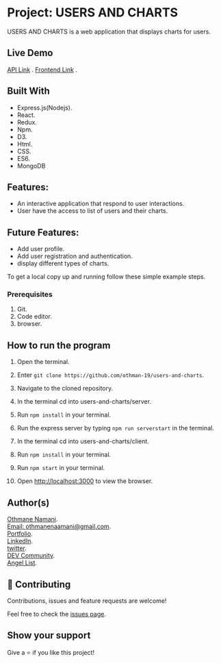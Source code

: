 # Project: USERS AND CHARTS

USERS AND CHARTS is a web application that displays charts for users.

## Live Demo
[API Link](https://users-and-charts.herokuapp.com/) .
[Frontend Link](https://users-and-charts1.vercel.app/) .

## Built With
- Express.js(Nodejs).
- React.
- Redux.
- Npm.
- D3.
- Html.
- CSS.
- ES6.
- MongoDB

## Features:

- An interactive application that respond to user interactions.
- User have the access to list of users and their charts.

## Future Features:

- Add user profile.
- Add user registration and authentication.
- display different types of charts.

To get a local copy up and running follow these simple example steps.

### Prerequisites

1. Git.
2. Code editor.
3. browser.

## How to run the program

1. Open the terminal.

2. Enter `git clone https://github.com/othman-19/users-and-charts`.

3. Navigate to the cloned repository.

4. In the terminal cd into users-and-charts/server.

5. Run `npm install` in your terminal.

6. Run the express server by typing `npm run serverstart` in the terminal.

7. In the terminal cd into users-and-charts/client.

8. Run `npm install` in your terminal.

9. Run `npm start` in your terminal.

10. Open [http://localhost:3000](http://localhost:3000) to view the browser.


## Author(s)
[Othmane Namani](https://github.com/othman-19/).  
[Email: othmanenaamani@gmail.com](mailto:othmanenaamani@gmail.com).  
[Portfolio](https://othman-19.github.io/my_portfolio/).  
[LinkedIn](https://www.linkedin.com/in/othman-namani/).  
[twitter](https://twitter.com/ONaamani).  
[DEV Community](https://dev.to/othman).  
[Angel List](https://angel.co/othmane-namani).  

## 🤝 Contributing

Contributions, issues and feature requests are welcome!

Feel free to check the [issues page](issues/).

## Show your support

Give a ⭐️ if you like this project!
